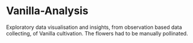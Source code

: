 # Vanilla-Analysis
Exploratory data visualisation and insights, from observation based data collecting, of Vanilla cultivation. The flowers had to be manually pollinated.
